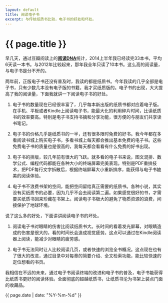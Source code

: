 ```yaml
---
layout: default
title: 阅读电子书
excerpt: 与传统纸质书比较，电子书的好处和坏处。
---
```

{{ page.title }}
================

早几天，通过豆瓣阅读上的[**阅读DNA**](http://www.yuedudna.com/users/4752227/book/2014)统计，2014上半年我已经读完33本书，平均6天读一本书。与2012年比较起来，那年我全年只读了10本书。这么高的阅读量，与电子书是分不开的。

两年前，正版电子书还没有普及时，我读的都是纸质书。今年我读的几乎全部是电子书，只有少数几本没有电子版的书籍，我才买纸质版的。电子书的出现，大大提高了我的阅读量，下面我就讲一下阅读电子书的好处。

1. 电子书的数量现在已经很丰富了，几乎每本新出版的纸质书都对应着电子版。在手机、平板或者Kindle上阅读电子书，能最大化的利用碎片时间，比读纸质书的效率要高。特别是电子书支持书摘和分享功能，很方便的与朋友们共享读书笔记。

2. 电子书的价格几乎是纸质书的一半，还有很多限时免费的好书。我今年都在多看阅读书城上购买电子书，多看书城上每天都会推出基本免费的电子书。这些免费电子书的质量也是很高的，我每天都会看看有什么免费的好书出现。

3. 电子书的排版，较几年前有很大的飞跃。就多看的电子书来说，图文混排、数学公式、编程代码都能在各种大小的终端屏幕完美表现。特别是PDF重排技术，把PDF每行文字拆散后，根据终端屏幕大小重新排序，能获得与电子书媲美的阅读体验。

4. 电子书不浪费书架的空间，能把空间留给真正需要的纸质书。各种小说，其实没有买纸质书的必要，因为几乎不会去阅读第二遍。如果感觉很好的书，才需要买纸质书回来珍藏在书架上。阅读电子书极大的避免了物质资源的浪费，间接保护了地球环境。


说了这么多的好处，下面讲讲阅读电子书的坏处。

1. 阅读电子书对眼睛的伤害比阅读纸质书大。长时间的看着发光屏幕，对眼睛造成的伤害是很大的，看的时间长会造成视觉疲劳。这点可以通过在Kindle阅读器上阅读，能减少对眼睛的疲劳感。

2. 电子书无法同时让人比较阅读几页，或者快速的浏览全书概况。这点现在也有了很大的改进，通过目录中对每章的简要介绍、全文检索功能，能比较快速的定位想看的书页。


我相信在不远的未来，通过电子书阅读终端的改进和电子书的普及，电子书能获得比纸质书更好的阅读体验。全面彻底的超越纸质书，让纸质书沦为书架上装点门面的收藏品。

{{ page.date | date: "%Y-%m-%d" }}
